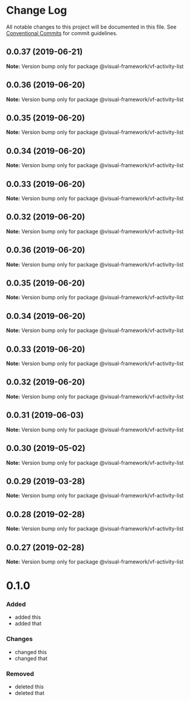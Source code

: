 # Change Log

All notable changes to this project will be documented in this file.
See [Conventional Commits](https://conventionalcommits.org) for commit guidelines.

## 0.0.37 (2019-06-21)

**Note:** Version bump only for package @visual-framework/vf-activity-list





## 0.0.36 (2019-06-20)

**Note:** Version bump only for package @visual-framework/vf-activity-list





## 0.0.35 (2019-06-20)

**Note:** Version bump only for package @visual-framework/vf-activity-list





## 0.0.34 (2019-06-20)

**Note:** Version bump only for package @visual-framework/vf-activity-list





## 0.0.33 (2019-06-20)

**Note:** Version bump only for package @visual-framework/vf-activity-list





## 0.0.32 (2019-06-20)

**Note:** Version bump only for package @visual-framework/vf-activity-list





## 0.0.36 (2019-06-20)

**Note:** Version bump only for package @visual-framework/vf-activity-list





## 0.0.35 (2019-06-20)

**Note:** Version bump only for package @visual-framework/vf-activity-list





## 0.0.34 (2019-06-20)

**Note:** Version bump only for package @visual-framework/vf-activity-list





## 0.0.33 (2019-06-20)

**Note:** Version bump only for package @visual-framework/vf-activity-list





## 0.0.32 (2019-06-20)

**Note:** Version bump only for package @visual-framework/vf-activity-list





## 0.0.31 (2019-06-03)

**Note:** Version bump only for package @visual-framework/vf-activity-list





## 0.0.30 (2019-05-02)

**Note:** Version bump only for package @visual-framework/vf-activity-list





## 0.0.29 (2019-03-28)

**Note:** Version bump only for package @visual-framework/vf-activity-list





## 0.0.28 (2019-02-28)

**Note:** Version bump only for package @visual-framework/vf-activity-list





## 0.0.27 (2019-02-28)

**Note:** Version bump only for package @visual-framework/vf-activity-list





# 0.1.0

### Added
- added this
- added that

### Changes

- changed this
- changed that

### Removed

- deleted this
- deleted that
